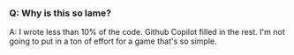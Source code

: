 ### Q: Why is this so lame?

A: I wrote less than 10% of the code. Github Copilot filled in the rest. I'm not going to put in a ton of effort for a game that's so simple.